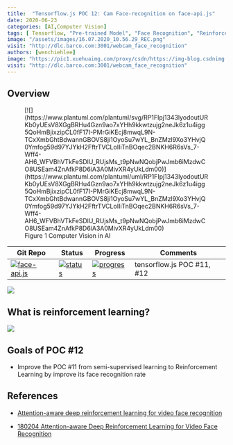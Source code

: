 ```yaml
---
title:  "Tensorflow.js POC 12: Cam Face-recognition on face-api.js"
date: 2020-06-23
categories: [AI,Computer Vision]
tags: [ Tensorflow, "Pre-trained Model", "Face Recognition", "Reinforcement Learning" ]
image: "/assets/images/16.07.2020_10.56.29_REC.png"
visit: "http://dlc.barco.com:3001/webcam_face_recognition"
authors: [wenchiehlee]
image: "https://pic1.xuehuaimg.com/proxy/csdn/https://img-blog.csdnimg.cn/20181106203614588.png?x-oss-process=image/watermark,type_ZmFuZ3poZW5naGVpdGk,shadow_10,text_aHR0cHM6Ly9ibG9nLmNzZG4ubmV0L3FxXzM5MjQ1MjA3,size_16,color_FFFFFF,t_70"
visit: "http://dlc.barco.com:3001/webcam_face_recognition"
---
```

## Overview

<figure markdown="span">
[![](https://www.plantuml.com/plantuml/svg/RP1FIpj1343lyodoutURKb0yUEsV8XGgBRHu4Gzn9ao7xYHh9kkwtzujg2neJk6z1u4igg5QoHmBjixzipCL0fF17I-PMrGiKEcj8mwqL9N-TCxXmbGhtBdwannGBOVS8ji1OyoSu7wYL_BnZMzl9Xo3YHvjQ0Ymfog59d97YJYkH2FftrTVCLoIIiTnBOqec2BNKH6R6sVs_7-Wff4-AH6_WFVBhVTkFeSDlU_RUjsMs_t9pNwNQobjPwJmb6iMzdwCO8USEam4ZnAfkP8D6iA3A0MivXR4yUkLdm00)](https://www.plantuml.com/plantuml/uml/RP1FIpj1343lyodoutURKb0yUEsV8XGgBRHu4Gzn9ao7xYHh9kkwtzujg2neJk6z1u4igg5QoHmBjixzipCL0fF17I-PMrGiKEcj8mwqL9N-TCxXmbGhtBdwannGBOVS8ji1OyoSu7wYL_BnZMzl9Xo3YHvjQ0Ymfog59d97YJYkH2FftrTVCLoIIiTnBOqec2BNKH6R6sVs_7-Wff4-AH6_WFVBhVTkFeSDlU_RUjsMs_t9pNwNQobjPwJmb6iMzdwCO8USEam4ZnAfkP8D6iA3A0MivXR4yUkLdm00)
  <figcaption>Figure 1 Computer Vision in AI</figcaption>
</figure>

| Git Repo                                                                                                                                         | Status                                                                                                                                                                | Progress                                                                                                                    | Comments                                                     |
|--------------------------------------------------------------------------------------------------------------------------------------------------|-----------------------------------------------------------------------------------------------------------------------------------------------------------------------|----------------------------------------------------------------------------------------------------------------------------------------|--------------------------------------------------------------|
| [![face-api.js](https://img.shields.io/badge/face_api.js-gray?logo=tensorflow)](https://git.barco.com/users/wjlee/repos/face-api.js/browse/posenet) | [![status](https://tailab.barco.com:9443/deeplearningcomputing/face-api.js/badges/master/pipeline.svg)](https://tailab.barco.com:9443/deeplearningcomputing/face-api.js/pipelines) | [![progress](https://img.shields.io/badge/face_api.js-POC-red?logo=javascript)](http://dlc.barco.com:3001/webcam_face_recognition)|tensorflow.js POC #11, #12|

[![](https://rebrand.ly/dlc_png_url)](https://rebrand.ly/dlc_uml_url)

## What is reinforcement learning?

![](https://nervanasystems.github.io/coach/_images/design.png)

## Goals of POC #12

* Improve the POC #11 from semi-supervised learning to Reinforcement Learning by improve its face recognition rate

## References
* [Attention-aware deep reinforcement learning for video face recognition](https://www.twblogs.net/a/5bf329f7bd9eee04040aa388)

* [180204 Attention-aware Deep Reinforcement Learning for Video Face Recognition](https://www.slideshare.net/takanoriogata1121/180203-attentionaware-deep-reinforcement-learning-for-video-face-recognition)



